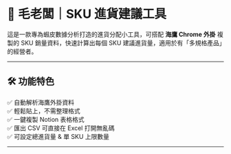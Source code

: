 # 🐾 毛老闆｜SKU 進貨建議工具

這是一款專為蝦皮數據分析打造的進貨分配小工具，可搭配 **海鷹 Chrome 外掛** 複製的 SKU 銷量資料，快速計算出每個 SKU 建議進貨量，適用於有「多規格產品」的經營者。

---

## 🛠 功能特色

✅ 自動解析海鷹外掛資料  
✅ 輕鬆貼上，不需整理格式  
✅ 一鍵複製 Notion 表格格式  
✅ 匯出 CSV 可直接在 Excel 打開無亂碼  
✅ 可設定總進貨量 & 單 SKU 上限數量

---

